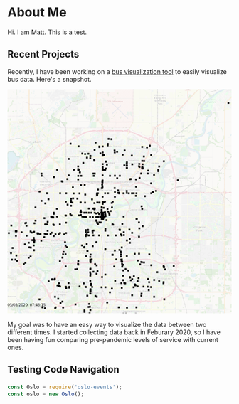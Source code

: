 # About Me

Hi. I am Matt. This is a test. 

## Recent Projects

Recently, I have been working on a [bus visualization tool](http://bus.mattschlosser.me) to easily visualize
bus data. Here's a snapshot. 

![A map](https://github.com/mattschlosser/bus/blob/master/docs/img/datavis1.png "TEST")

My goal was to have an easy way to visualize the data between two different times. I started collecting data back in Feburary 2020, 
so I have been having fun comparing pre-pandemic levels of service with current ones.


## Testing Code Navigation 

```js
const Oslo = require('oslo-events');
const oslo = new Oslo();
```
